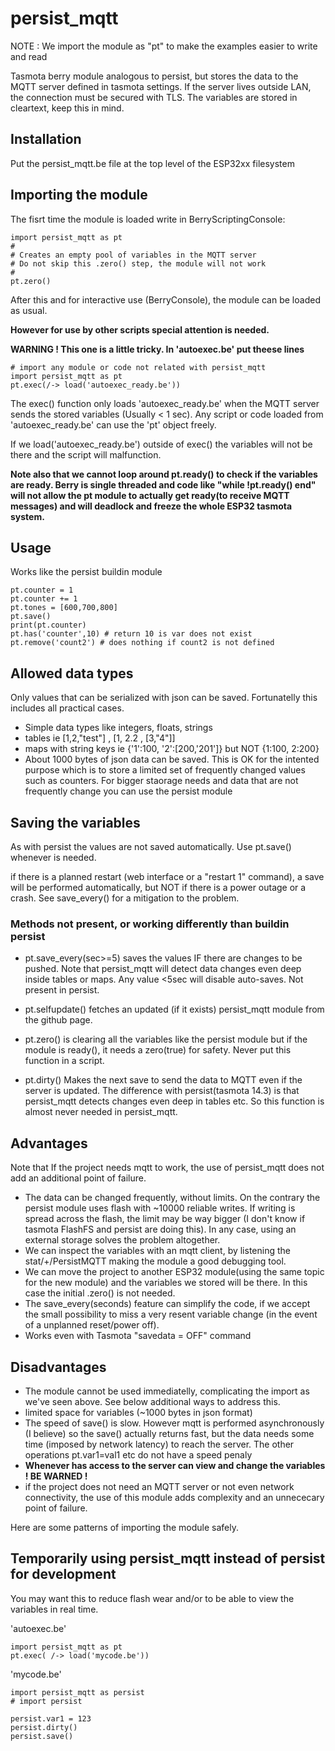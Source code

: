 # persist_mqtt

NOTE : We import the module as "pt" to make the examples easier to write and read

Tasmota berry module analogous to persist, but stores the data to the MQTT server defined in tasmota settings. If the server lives outside LAN, the connection must be secured with TLS. The variables are stored in cleartext, keep this in mind.

## Installation
Put the persist_mqtt.be file at the top level of the ESP32xx filesystem

## Importing the module
The fisrt time the module is loaded write in BerryScriptingConsole:
```
import persist_mqtt as pt
#
# Creates an empty pool of variables in the MQTT server
# Do not skip this .zero() step, the module will not work
#
pt.zero()
```
After this and for interactive use (BerryConsole), the module can be loaded as usual.

**However for use by other scripts special attention is needed.**

**WARNING ! This one is a little tricky. In 'autoexec.be' put
theese lines**

```
# import any module or code not related with persist_mqtt
import persist_mqtt as pt
pt.exec(/-> load('autoexec_ready.be'))
```

The exec() function only loads 'autoexec_ready.be' when the MQTT server sends the stored variables (Usually < 1 sec).
Any script or code loaded from 'autoexec_ready.be' can use the 'pt' object freely.

If we load('autoexec_ready.be') outside of exec() the variables will not be there and the script will malfunction.


**Note also that we cannot loop around pt.ready() to check if the variables are ready. Berry is single threaded
and code like "while !pt.ready() end" will not allow the pt module to actually get ready(to receive MQTT messages) and will
deadlock and freeze the whole ESP32 tasmota system.**

## Usage
Works like the persist buildin module

```
pt.counter = 1
pt.counter += 1
pt.tones = [600,700,800]
pt.save()
print(pt.counter)
pt.has('counter',10) # return 10 is var does not exist
pt.remove('count2') # does nothing if count2 is not defined
```

## Allowed data types
Only values that can be serialized with json can be saved. Fortunatelly this includes all practical cases.
- Simple data types like integers, floats, strings
- tables ie [1,2,"test"] , [1, 2.2 , [3,"4"]]
- maps with string keys ie {'1':100, '2':[200,'201']} but NOT {1:100, 2:200}
- About 1000 bytes of json data can be saved. This is OK for the intented purpose which is to store a limited set of frequently changed values such as counters. For bigger staorage needs and data that are not frequently change you can use the persist module

## Saving the variables
As with persist the values are not saved automatically. Use pt.save() whenever is needed.

if there is a planned restart (web interface or a "restart 1" command), a save will be performed automatically, but NOT if there is a power outage or a crash. See save_every() for a mitigation to the problem. 

### Methods not present, or working differently than buildin persist

- pt.save_every(sec>=5) saves the values IF there are changes to be pushed. Note that persist_mqtt will detect data changes even deep inside tables or maps. Any value <5sec will disable auto-saves. Not present in persist.

- pt.selfupdate() fetches an updated (if it exists) persist_mqtt module from the github page.

- pt.zero() is clearing all the variables like the persist module but if the module is ready(), it needs a zero(true) for safety. Never put this function in a script.

- pt.dirty() Makes the next save to send the data to MQTT even if the server is updated. The difference with persist(tasmota 14.3) is that persist_mqtt detects changes even deep in tables etc. So this function is almost never needed in persist_mqtt.

## Advantages
Note that If the project needs mqtt to work, the use of persist_mqtt does not add an additional point of failure.

- The data can be changed frequently, without limits. On the contrary the persist module uses flash with ~10000 reliable writes. If writing is spread across the flash, the limit may be way bigger (I don't know if tasmota FlashFS and persist are doing this). In any case, using an external storage solves the problem altogether.
- We can inspect the variables with an mqtt client, by listening the stat/+/PersistMQTT making the module a good debugging tool.
- We can move the project to another ESP32 module(using the same topic for the new module) and the variables we stored will be there. In this case the initial .zero() is not needed.
- The save_every(seconds) feature can simplify the code, if we accept the small possibility to miss a very resent variable change (in the event of a unplanned reset/power off).
- Works even with Tasmota "savedata = OFF" command

## Disadvantages
- The module cannot be used immediatelly, complicating the import as we've seen above. See below additional ways to address this.
- limited space for variables (~1000 bytes in json format)
- The speed of save() is slow. However mqtt is performed asynchronously (I believe) so the save() actually returns fast, but the data needs some time (imposed by network latency) to reach the server. The other operations pt.var1=val1 etc do not have a speed penaly
- **Whenever has access to the server can view and change the variables ! BE WARNED !**
- if the project does not need an MQTT server or not even network connectivity, the use of this module adds complexity and an unnececary point of failure.

Here are some patterns of importing the module safely.

## Temporarily using persist_mqtt instead of persist for development
You may want this to reduce flash wear and/or to be able to view the variables in real time.

'autoexec.be'
```
import persist_mqtt as pt
pt.exec( /-> load('mycode.be'))
```

'mycode.be'
```
import persist_mqtt as persist
# import persist

persist.var1 = 123
persist.dirty()
persist.save()
```


